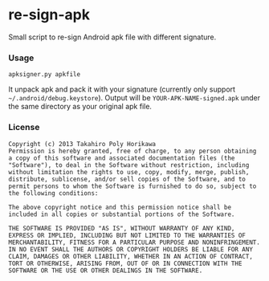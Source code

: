 re-sign-apk
===========

Small script to re-sign Android apk file with different signature.

### Usage
```
apksigner.py apkfile
```

It unpack apk and pack it with your signature (currently only support `~/.android/debug.keystore`). Output will be `YOUR-APK-NAME-signed.apk` under the same directory as your original apk file.

### License
```
Copyright (c) 2013 Takahiro Poly Horikawa
Permission is hereby granted, free of charge, to any person obtaining a copy of this software and associated documentation files (the "Software"), to deal in the Software without restriction, including without limitation the rights to use, copy, modify, merge, publish, distribute, sublicense, and/or sell copies of the Software, and to permit persons to whom the Software is furnished to do so, subject to the following conditions:

The above copyright notice and this permission notice shall be included in all copies or substantial portions of the Software.

THE SOFTWARE IS PROVIDED "AS IS", WITHOUT WARRANTY OF ANY KIND, EXPRESS OR IMPLIED, INCLUDING BUT NOT LIMITED TO THE WARRANTIES OF MERCHANTABILITY, FITNESS FOR A PARTICULAR PURPOSE AND NONINFRINGEMENT. IN NO EVENT SHALL THE AUTHORS OR COPYRIGHT HOLDERS BE LIABLE FOR ANY CLAIM, DAMAGES OR OTHER LIABILITY, WHETHER IN AN ACTION OF CONTRACT, TORT OR OTHERWISE, ARISING FROM, OUT OF OR IN CONNECTION WITH THE SOFTWARE OR THE USE OR OTHER DEALINGS IN THE SOFTWARE.
```

